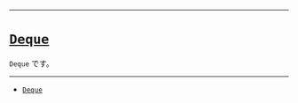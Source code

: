 _____

# [`Deque`](https://github.com/titanium-22/Library_py/blob/main/DataStructures/Deque)

`Deque` です。

_____

- [`Deque`](./Deque.md)

